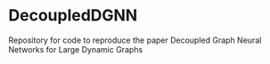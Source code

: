 # DecoupledDGNN
Repository for code to reproduce the paper Decoupled Graph Neural Networks for Large Dynamic Graphs
